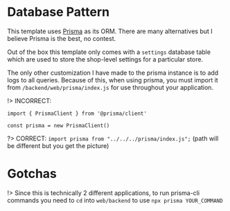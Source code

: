 # Database Pattern

This template uses [Prisma](https://www.prisma.io/) as its ORM. There are many alternatives but I believe Prisma is the best, no contest.

Out of the box this template only comes with a `settings` database table which are used to store the shop-level settings for a particular store.

The only other customization I have made to the prisma instance is to add logs to all queries. Because of this, when using prisma, you must import it from `/backend/web/prisma/index.js` for use throughout your application.

!> INCORRECT:
```
import { PrismaClient } from '@prisma/client'

const prisma = new PrismaClient()
```

?> CORRECT: `import prisma from "../../../prisma/index.js";` (path will be different but you get the picture)

# Gotchas

!> Since this is technically 2 different applications, to run prisma-cli commands you need to `cd` into `web/backend` to use `npx prisma YOUR_COMMAND`